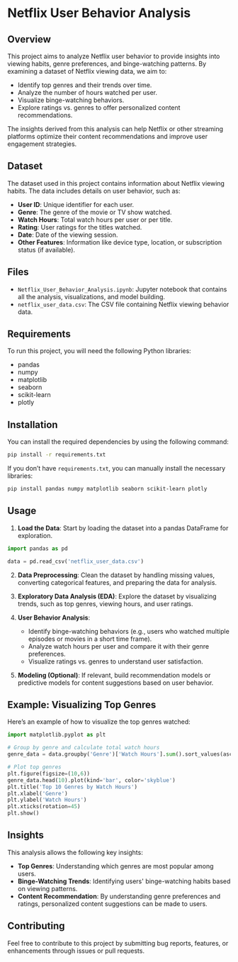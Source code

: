 # Netflix User Behavior Analysis

## Overview

This project aims to analyze Netflix user behavior to provide insights into viewing habits, genre preferences, and binge-watching patterns. By examining a dataset of Netflix viewing data, we aim to:

* Identify top genres and their trends over time.
* Analyze the number of hours watched per user.
* Visualize binge-watching behaviors.
* Explore ratings vs. genres to offer personalized content recommendations.

The insights derived from this analysis can help Netflix or other streaming platforms optimize their content recommendations and improve user engagement strategies.

## Dataset

The dataset used in this project contains information about Netflix viewing habits. The data includes details on user behavior, such as:

* **User ID**: Unique identifier for each user.
* **Genre**: The genre of the movie or TV show watched.
* **Watch Hours**: Total watch hours per user or per title.
* **Rating**: User ratings for the titles watched.
* **Date**: Date of the viewing session.
* **Other Features**: Information like device type, location, or subscription status (if available).

## Files

* `Netflix_User_Behavior_Analysis.ipynb`: Jupyter notebook that contains all the analysis, visualizations, and model building.
* `netflix_user_data.csv`: The CSV file containing Netflix viewing behavior data.

## Requirements

To run this project, you will need the following Python libraries:

* pandas
* numpy
* matplotlib
* seaborn
* scikit-learn
* plotly

## Installation

You can install the required dependencies by using the following command:

```bash
pip install -r requirements.txt
```

If you don’t have `requirements.txt`, you can manually install the necessary libraries:

```bash
pip install pandas numpy matplotlib seaborn scikit-learn plotly
```

## Usage

1. **Load the Data**: Start by loading the dataset into a pandas DataFrame for exploration.

```python
import pandas as pd

data = pd.read_csv('netflix_user_data.csv')
```

2. **Data Preprocessing**: Clean the dataset by handling missing values, converting categorical features, and preparing the data for analysis.

3. **Exploratory Data Analysis (EDA)**: Explore the dataset by visualizing trends, such as top genres, viewing hours, and user ratings.

4. **User Behavior Analysis**:

   * Identify binge-watching behaviors (e.g., users who watched multiple episodes or movies in a short time frame).
   * Analyze watch hours per user and compare it with their genre preferences.
   * Visualize ratings vs. genres to understand user satisfaction.

5. **Modeling (Optional)**: If relevant, build recommendation models or predictive models for content suggestions based on user behavior.

## Example: Visualizing Top Genres

Here’s an example of how to visualize the top genres watched:

```python
import matplotlib.pyplot as plt

# Group by genre and calculate total watch hours
genre_data = data.groupby('Genre')['Watch Hours'].sum().sort_values(ascending=False)

# Plot top genres
plt.figure(figsize=(10,6))
genre_data.head(10).plot(kind='bar', color='skyblue')
plt.title('Top 10 Genres by Watch Hours')
plt.xlabel('Genre')
plt.ylabel('Watch Hours')
plt.xticks(rotation=45)
plt.show()
```

## Insights

This analysis allows the following key insights:

* **Top Genres**: Understanding which genres are most popular among users.
* **Binge-Watching Trends**: Identifying users' binge-watching habits based on viewing patterns.
* **Content Recommendation**: By understanding genre preferences and ratings, personalized content suggestions can be made to users.

## Contributing

Feel free to contribute to this project by submitting bug reports, features, or enhancements through issues or pull requests.

